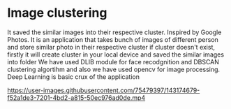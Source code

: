 # Image clustering
It saved the similar images into their respective cluster. Inspired by Google Photos. It is an application that takes bunch of images of different person and store similar photo in their respective cluster if cluster doesn't exist, firstly it will create cluster in your local device and saved the similar images into folder We have used DLIB module for face recodgnition and DBSCAN clustering algortihm and also we have used opencv for image processing. Deep Learning is basic crux of the application

https://user-images.githubusercontent.com/75479397/143174679-f52a1de3-7201-4bd2-a815-50ec976ad0de.mp4
